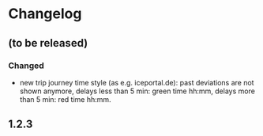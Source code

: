 # Changelog

## (to be released)

### Changed

- new trip journey time style (as e.g. iceportal.de): past deviations are not shown anymore, delays less than 5 min: green time hh:mm, delays more than 5 min: red time hh:mm.

## 1.2.3
